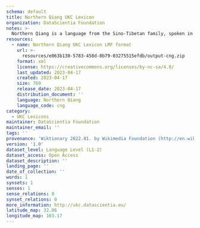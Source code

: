 ```yaml
---
schema: default
title: Northern Qiang UKC Lexicon
organization: DataScientia Foundation
notes: >-
  Northern Qiang is a language from the Sino-Tibetan family, spoken in Eurasia. The UKC Lexicon of Northern Qiang is represented as a lexico-semantic network. It consists of words, word senses, synsets, as well as sense-level and synset-level relationships.
resources:
  - name: Northern Qiang UKC Lexicon LMF format
    url: >-
      resources/e063b130-5783-458d-8b79-03275515efdb/output-cng.zip
    format: xml
    license: https://creativecommons.org/licenses/by-nc-sa/4.0/
    last_updated: 2023-04-17
    created: 2023-04-17
    size: 769
    release_date: 2023-04-17
    distribution_document: ''
    language: Northern Qiang
    language_code: cng
category:
  - UKC Lexicons
maintainer: DataScientia Foundation
maintainer_email: ''
tags: ''
provenance: 'Wiktionary 2022.01. by Wikimedia Foundation (http://en.wiktionary.org); Princeton WordNet 2.1 by Princeton University (https://wordnet.princeton.edu)'
version: '1.0'
dataset_level: Language Level (L1-2)
dataset_access: Open Access
dataset_description: ''
landing_page: ''
date_of_collection: ''
words: 1
synsets: 1
senses: 1
sense_relations: 0
synset_relations: 0
more_information: http://ukc.datascientia.eu/
latitude_map: 32.06
longitude_map: 103.17
---
```

